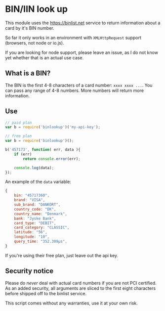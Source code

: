 # BIN/IIN look up

This module uses the https://binlist.net service to return information about a
card by it's BIN number.

So far it only works in an environment with `XMLHttpRequest` support
(browsers, not node or io.js).

If you are looking for node support, please leave an issue, as I do not know
yet whether that is an actual use case.

## What is a BIN?

The BIN is the first 4-8 characters of a card number: `xxxx xxxx ...`. You can
pass any range of 4-8 numbers. More numbers will return more information.

## Use

```js
// paid plan
var b = require('binlookup')('my-api-key');

// free plan
var b = require('binlookup')();

b('457173', function( err, data ){
	if (err)
		return console.error(err);

	console.log(data);
});
```

An example of the `data` variable:

```js
{
	bin: "45717360",
	brand: "VISA",
	sub_brand: "DANKORT",
	country_code: "DK",
	country_name: "Denmark",
	bank: "Jyske Bank",
	card_type: "DEBIT",
	card_category: "CLASSIC",
	latitude: "56",
	longitude: "10",
	query_time: "352.309µs",
}
```

If you're using their free plan, just leave out the api key.

## Security notice

Please do *never* deal with actual card numbers if you are not PCI certified.
As an added security, all arguments are sliced to the first eight characters
before shipped off to the binlist service.

This script comes without any warranties, use it at your own risk.
